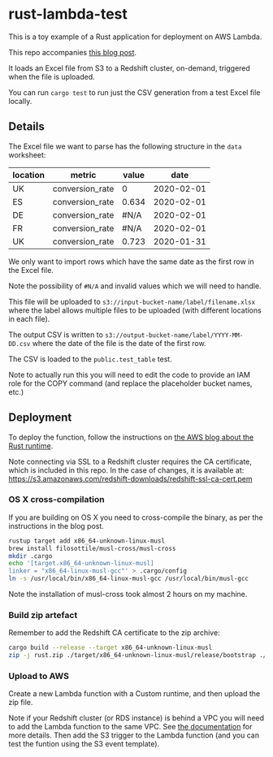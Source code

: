 # rust-lambda-test

This is a toy example of a Rust application for deployment on AWS Lambda.

This repo accompanies [this blog post](http://jamesmcm.github.io/blog/2020/04/19/data-engineering-with-rust-and-aws-lambda/#en).

It loads an Excel file from S3 to a Redshift cluster, on-demand, triggered when the file is uploaded.

You can run `cargo test` to run just the CSV generation from a test Excel file locally.

## Details

The Excel file we want to parse has the following structure in the `data` worksheet:

| location | metric          | value | date       |
|----------|-----------------|-------|------------|
| UK       | conversion\_rate | 0     | 2020-02-01 |
| ES       | conversion\_rate | 0.634 | 2020-02-01 |
| DE       | conversion\_rate | #N/A  | 2020-02-01 |
| FR       | conversion\_rate | #N/A  | 2020-02-01 |
| UK       | conversion\_rate | 0.723 | 2020-01-31 |

We only want to import rows which have the same date as the first row in the Excel file.

Note the possibility of `#N/A` and invalid values which we will need to handle.

This file will be uploaded to `s3://input-bucket-name/label/filename.xlsx` where the label allows multiple files to be uploaded (with different locations in each file).

The output CSV is written to `s3://output-bucket-name/label/YYYY-MM-DD.csv` where the date of the file is the date of the first row.

The CSV is loaded to the `public.test_table` test.

Note to actually run this you will need to edit the code to provide an IAM role for the COPY command (and replace the placeholder bucket names, etc.)

## Deployment

To deploy the function, follow the instructions on [the AWS blog about the Rust runtime](https://aws.amazon.com/blogs/opensource/rust-runtime-for-aws-lambda/).

Note connecting via SSL to a Redshift cluster requires the CA certificate, which is included in this repo. In the case of changes, it is available at: https://s3.amazonaws.com/redshift-downloads/redshift-ssl-ca-cert.pem


### OS X cross-compilation

If you are building on OS X you need to cross-compile the binary, as per the instructions in the blog post.

```bash
rustup target add x86_64-unknown-linux-musl
brew install filosottile/musl-cross/musl-cross
mkdir .cargo
echo '[target.x86_64-unknown-linux-musl]
linker = "x86_64-linux-musl-gcc"' > .cargo/config
ln -s /usr/local/bin/x86_64-linux-musl-gcc /usr/local/bin/musl-gcc
```

Note the installation of musl-cross took almost 2 hours on my machine.

### Build zip artefact

Remember to add the Redshift CA certificate to the zip archive:

```bash
cargo build --release --target x86_64-unknown-linux-musl
zip -j rust.zip ./target/x86_64-unknown-linux-musl/release/bootstrap ./redshift-ssl-ca-cert.pem
```

### Upload to AWS

Create a new Lambda function with a Custom runtime, and then upload the zip file.

Note if your Redshift cluster (or RDS instance) is behind a VPC you will need to add the Lambda function to the same VPC. See [the documentation](https://docs.aws.amazon.com/lambda/latest/dg/configuration-vpc.html) for more details. Then add the S3 trigger to the Lambda function (and you can test the funtion using the S3 event template).

